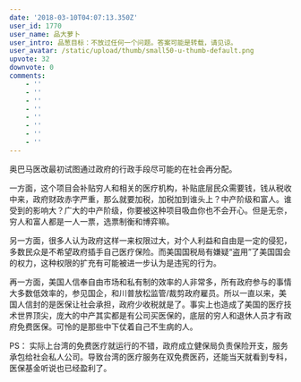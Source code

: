 ```yaml
---
date: '2018-03-10T04:07:13.350Z'
user_id: 1770
user_name: 品大萝卜
user_intro: 品葱目标：不放过任何一个问题。答案可能是转载，请见谅。
user_avatar: /static/upload/thumb/small50-u-thumb-default.png
upvote: 32
downvote: 0
comments:
    - ''
    - ''
    - ''
    - ''
    - ''
    - ''
    - ''
    - ''
---
```


奥巴马医改最初试图通过政府的行政手段尽可能的在社会再分配。

一方面，这个项目会补贴穷人和相关的医疗机构，补贴底层民众需要钱，钱从税收中来，政府财政赤字严重，那么就要加税，加税加到谁头上？中产阶级和富人。谁受到的影响大？广大的中产阶级，你要被这种项目吸血你也不会开心。但是无奈，穷人和富人都是一人一票，选票制衡和博弈嘛。

另一方面，很多人认为政府这样一来权限过大，对个人利益和自由是一定的侵犯，多数民众是不希望政府插手自己医疗保险。而美国国税局有嫌疑“盗用”了美国国会的权力，这种权限的扩充有可能被进一步认为是违宪的行为。

再一方面，美国人信奉自由市场和私有制的效率的人非常多，所有政府参与的事情大多数低效率的，参见国企，和川普放松监管/裁剪政府雇员。所以一直以来，美国人信封的是医保让社会承担，政府少收税就是了。事实上也造成了美国的医疗技术世界顶尖，庞大的中产其实都是有公司买医保的，底层的穷人和退休人员才有政府免费医保。可怜的是那些中下仗着自己不生病的人。

PS： 实际上台湾的免费医疗就运行的不错，政府成立健保局负责保险开支，服务承包给社会私人公司。导致台湾的医疗服务在双免费医药，还能当天就看到专科，医保基金听说也已经盈利了。
